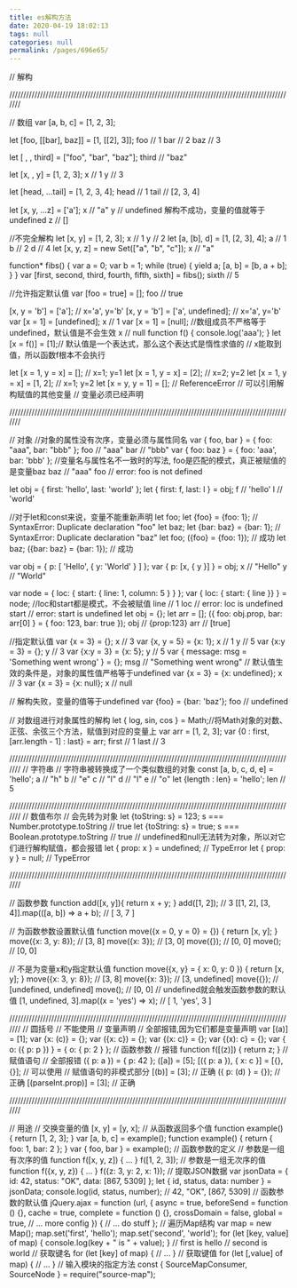 ```yaml
---
title: es解构方法
date: 2020-04-19 18:02:13
tags: null
categories: null
permalink: /pages/696e65/
---
```

// 解构

///////////////////////////////////////////////////////////////////////////////////////////////////////

// 数组
var [a, b, c] = [1, 2, 3];

let [foo, [[bar], baz]] = [1, [[2], 3]];
foo // 1
bar // 2
baz // 3

let [ , , third] = ["foo", "bar", "baz"];
third // "baz"

let [x, , y] = [1, 2, 3];
x // 1
y // 3

let [head, ...tail] = [1, 2, 3, 4];
head // 1
tail // [2, 3, 4]

let [x, y, ...z] = ['a'];
x // "a"
y // undefined 解构不成功，变量的值就等于undefined
z // []

//不完全解构
let [x, y] = [1, 2, 3];
x // 1
y // 2
let [a, [b], d] = [1, [2, 3], 4];
a // 1
b // 2
d // 4
let [x, y, z] = new Set(["a", "b", "c"]);
x // "a"

function* fibs() {
var a = 0;
var b = 1;
while (true) {
yield a;
[a, b] = [b, a + b];
}
}
var [first, second, third, fourth, fifth, sixth] = fibs();
sixth // 5

//允许指定默认值
var [foo = true] = [];
foo // true

[x, y = 'b'] = ['a']; // x='a', y='b'
[x, y = 'b'] = ['a', undefined]; // x='a', y='b'
var [x = 1] = [undefined];
x // 1
var [x = 1] = [null]; //数组成员不严格等于undefined，默认值是不会生效
x // null
function f() {
console.log('aaa');
}
let [x = f()] = [1];// 默认值是一个表达式，那么这个表达式是惰性求值的
// x能取到值，所以函数f根本不会执行

let [x = 1, y = x] = []; // x=1; y=1
let [x = 1, y = x] = [2]; // x=2; y=2
let [x = 1, y = x] = [1, 2]; // x=1; y=2
let [x = y, y = 1] = []; // ReferenceError
// 可以引用解构赋值的其他变量
// 变量必须已经声明

///////////////////////////////////////////////////////////////////////////////////////////////////////

// 对象
//对象的属性没有次序，变量必须与属性同名
var { foo, bar } = { foo: "aaa", bar: "bbb" };
foo // "aaa"
bar // "bbb"
var { foo: baz } = { foo: 'aaa', bar: 'bbb' }; //变量名与属性名不一致时的写法, foo是匹配的模式，真正被赋值的是变量baz
baz // "aaa"
foo // error: foo is not defined

let obj = { first: 'hello', last: 'world' };
let { first: f, last: l } = obj;
f // 'hello'
l // 'world'

//对于let和const来说，变量不能重新声明
let foo;
let {foo} = {foo: 1}; // SyntaxError: Duplicate declaration "foo"
let baz;
let {bar: baz} = {bar: 1}; // SyntaxError: Duplicate declaration "baz"
let foo;
({foo} = {foo: 1}); // 成功
let baz;
({bar: baz} = {bar: 1}); // 成功

var obj = {
p: [
'Hello',
{ y: 'World' }
]
};
var { p: [x, { y }] } = obj;
x // "Hello"
y // "World"

var node = {
loc: {
start: {
line: 1,
column: 5
}
}
};
var { loc: { start: { line }} } = node; //loc和start都是模式，不会被赋值
line // 1
loc // error: loc is undefined
start // error: start is undefined
let obj = {};
let arr = [];
({ foo: obj.prop, bar: arr[0] } = { foo: 123, bar: true });
obj // {prop:123}
arr // [true]

//指定默认值
var {x = 3} = {};
x // 3
var {x, y = 5} = {x: 1};
x // 1
y // 5
var {x:y = 3} = {};
y // 3
var {x:y = 3} = {x: 5};
y // 5
var { message: msg = 'Something went wrong' } = {};
msg // "Something went wrong"
// 默认值生效的条件是，对象的属性值严格等于undefined
var {x = 3} = {x: undefined};
x // 3
var {x = 3} = {x: null};
x // null

// 解构失败，变量的值等于undefined
var {foo} = {bar: 'baz'};
foo // undefined

// 对数组进行对象属性的解构
let { log, sin, cos } = Math;//将Math对象的对数、正弦、余弦三个方法，赋值到对应的变量上
var arr = [1, 2, 3];
var {0 : first, [arr.length - 1] : last} = arr;
first // 1
last // 3


///////////////////////////////////////////////////////////////////////////////////////////////////////
// 字符串
// 字符串被转换成了一个类似数组的对象
const [a, b, c, d, e] = 'hello';
a // "h"
b // "e"
c // "l"
d // "l"
e // "o"
let {length : len} = 'hello';
len // 5


///////////////////////////////////////////////////////////////////////////////////////////////////////
// 数值布尔
// 会先转为对象
let {toString: s} = 123;
s === Number.prototype.toString // true
let {toString: s} = true;
s === Boolean.prototype.toString // true
// undefined和null无法转为对象，所以对它们进行解构赋值，都会报错
let { prop: x } = undefined; // TypeError
let { prop: y } = null; // TypeError

///////////////////////////////////////////////////////////////////////////////////////////////////////


// 函数参数
function add([x, y]){
return x + y;
}
add([1, 2]); // 3
[[1, 2], [3, 4]].map(([a, b]) => a + b); // [ 3, 7 ]

// 为函数参数设置默认值
function move({x = 0, y = 0} = {}) {
return [x, y];
}
move({x: 3, y: 8}); // [3, 8]
move({x: 3}); // [3, 0]
move({}); // [0, 0]
move(); // [0, 0]

// 不是为变量x和y指定默认值
function move({x, y} = { x: 0, y: 0 }) {
return [x, y];
}
move({x: 3, y: 8}); // [3, 8]
move({x: 3}); // [3, undefined]
move({}); // [undefined, undefined]
move(); // [0, 0]
// undefined就会触发函数参数的默认值
[1, undefined, 3].map((x = 'yes') => x); // [ 1, 'yes', 3 ]

///////////////////////////////////////////////////////////////////////////////////////////////////////
// 圆括号
// 不能使用
// 变量声明
// 全部报错,因为它们都是变量声明
var [(a)] = [1];
var {x: (c)} = {};
var ({x: c}) = {};
var {(x: c)} = {};
var {(x): c} = {};
var { o: ({ p: p }) } = { o: { p: 2 } };
// 函数参数
// 报错
function f([(z)]) { return z; }
// 赋值语句
// 全部报错
({ p: a }) = { p: 42 };
([a]) = [5];
[({ p: a }), { x: c }] = [{}, {}];
// 可以使用
// 赋值语句的非模式部分
[(b)] = [3]; // 正确
({ p: (d) } = {}); // 正确
[(parseInt.prop)] = [3]; // 正确

///////////////////////////////////////////////////////////////////////////////////////////////////////

// 用途
// 交换变量的值
[x, y] = [y, x];
// 从函数返回多个值
function example() { return [1, 2, 3]; } var [a, b, c] = example();
function example() { return { foo: 1, bar: 2 }; } var { foo, bar } = example();
// 函数参数的定义
// 参数是一组有次序的值
function f([x, y, z]) { ... }
f([1, 2, 3]);
// 参数是一组无次序的值
function f({x, y, z}) { ... }
f({z: 3, y: 2, x: 1});
// 提取JSON数据
var jsonData = {
id: 42,
status: "OK",
data: [867, 5309]
};
let { id, status, data: number } = jsonData;
console.log(id, status, number); // 42, "OK", [867, 5309]
// 函数参数的默认值
jQuery.ajax = function (url, {
async = true,
beforeSend = function () {},
cache = true,
complete = function () {},
crossDomain = false,
global = true, // ... more config
}) {
// ... do stuff
};
// 遍历Map结构
var map = new Map();
map.set('first', 'hello');
map.set('second', 'world');
for (let [key, value] of map) {
console.log(key + " is " + value);
}
// first is hello
// second is world
// 获取键名
for (let [key] of map) {
// ...
}
// 获取键值
for (let [,value] of map) {
// ...
}
// 输入模块的指定方法
const { SourceMapConsumer, SourceNode } = require("source-map");